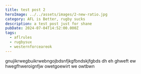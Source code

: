 ```yaml
---
title: test post 2
heroImage: ../../assets/images/2-new-ratio.jpg
category: AFL is Better, rugby sucks
description: a test post just for shane
pubDate: 2024-07-04T14:52:00.000Z
tags:
  - aflrules
  - rugbysux
  - westernforceareok
---
```

gnujikrwegbuikrwebngojbdsnfjkgfbndskjfgbds dh eh ghweft ew hwegfhweroignfjw  owetgoewirt we owtbwn
